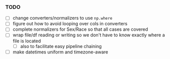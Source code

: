 ### TODO
- [ ] change converters/normalizers to use `np.where`
- [ ] figure out how to avoid looping over cols in converters
- [ ] complete normalizers for Sex/Race so that all cases are covered
- [ ] wrap file/df reading or writing so we don't have to know exactly where a file is located
  - [ ] also to facilitate easy pipeline chaining
- [ ] make datetimes uniform and timezone-aware